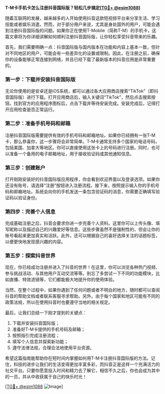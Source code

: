 **T-M卡手机卡怎么注册抖音国际版？轻松几步搞定[[TG💪+ @esim1088](https://t.me/s/esim1088)]**

随着互联网的发展，越来越多的人开始使用抖音这款短视频平台来分享生活、学习技能或者娱乐消遣。然而，对于部分用户来说，尤其是身处国外的用户，可能会遇到注册抖音国际版的问题。如果你正在使用T-Mobile（简称T-M）的手机卡，这篇文章将为你详细讲解如何顺利注册抖音国际版，让你轻松享受抖音带来的乐趣。

首先，我们需要明确一点：抖音国际版与国内版本在功能和内容上基本一致，但针对不同地区的用户，可能会有一些差异化的设置或限制。因此，在注册之前，确保你的设备能够正常连接到网络，并且已经下载了最新版本的抖音应用是非常重要的。

### 第一步：下载并安装抖音国际版

无论你使用的是安卓还是iOS系统，都可以通过各大应用商店搜索“TikTok”（即抖音国际版）进行下载。打开应用商店后，输入关键词“TikTok”，然后点击搜索按钮。找到官方的应用程序图标后，点击下载并等待安装完成。安装完成后，记得打开应用检查是否正常运行。

### 第二步：准备手机号码和邮箱

注册抖音国际版需要提供有效的手机号码和邮箱地址。如果你已经拥有一张T-M卡，那么恭喜你，这一步骤将会非常简单。T-M卡通常支持多个国家的电话号码，包括美国、加拿大等地区。你可以直接使用这张卡上的号码进行注册。同时，也可以准备一个备用的电子邮箱地址，用于接收验证码或其他通知信息。

### 第三步：创建账户

打开刚刚安装好的抖音国际版应用程序，你会看到欢迎界面以及登录选项。如果你还没有账号，请选择“注册”按钮进入注册流程。接下来，按照提示输入你的手机号码和邮箱地址。系统会向你的手机发送一条包含验证码的消息，你需要正确填写验证码以验证身份。

### 第四步：完善个人信息

完成基础注册之后，抖音会要求你进一步完善个人资料。这里你可以上传头像、填写昵称以及描述自己的兴趣爱好等信息。这些步骤虽然不是强制性的，但会让你的账号看起来更加真实和活跃。此外，还可以根据自己的喜好选择关注的话题标签，以便更快地发现感兴趣的内容。

### 第五步：探索抖音世界

现在，你已经成功注册并进入了抖音的世界！在这里，你可以浏览各种热门视频、参与挑战活动、与其他用户互动交流等等。别忘了多尝试一下不同的功能模块，比如直播、特效滤镜等，它们都能极大地提升你的使用体验。

当然，在整个过程中，如果你遇到了任何问题或者不明白的地方，随时都可以查阅抖音的帮助文档或者联系客服寻求帮助。另外，由于每个国家和地区可能有不同的政策法规，所以在使用抖音时也要遵守当地的相关规定。

最后，让我们总结一下刚才提到的关键点：

1. 下载并安装抖音国际版；
2. 准备好T-M卡提供的手机号码及邮箱；
3. 按照指引完成注册流程；
4. 填写个人信息并探索新功能；
5. 遵守法律法规，合理合法地使用平台资源。

希望这篇指南能帮助你在短时间内掌握如何用T-M卡注册抖音国际版的方法。记住，科技的进步让我们的生活变得更加丰富多彩，而抖音正是这样一个充满活力的社交平台。只要你愿意投入时间和精力去了解它，相信不久之后，你也会成为其中的一员，并从中收获属于自己的快乐时光！

[[TG💪+ @esim1088](https://t.me/s/esim1088) ![Image](https://i.postimg.cc/4NQfJmqS/Snipaste-2025-05-13-00-14-12.png)]
